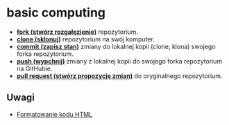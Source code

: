 # basic computing

* [**fork (stwórz rozgałęzienie)**][forking] repozytorium.
* [**clone (sklonuj)**][ref-clone] repozytorium na swój komputer.
* [**commit (zapisz stan)**][ref-commit] zmiany do lokalnej kopii (clone, klona) swojego forka repozytorium.
* [**push (wypchnij)**][ref-push] zmiany z lokalnej kopii do swojego forka repozytorium na GitHubie.
* [**pull request (stwórz propozycję zmian)**][pull-request] do oryginalnego repozytorium.

## Uwagi

* [Formatowanie kodu HTML](https://www.granneman.com/webdev/coding/formatting-and-indenting-your-html/)

<!-- Links -->
[forking]: https://guides.github.com/activities/forking/
[ref-clone]: http://gitref.org/creating/#clone
[ref-commit]: http://gitref.org/basic/#commit
[ref-push]: http://gitref.org/remotes/#push
[pull-request]: https://help.github.com/articles/creating-a-pull-request